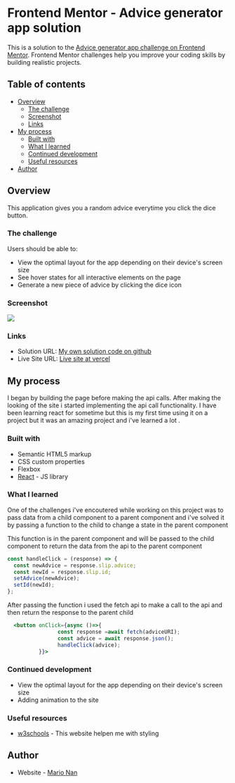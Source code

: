 # Frontend Mentor - Advice generator app solution

This is a solution to the [Advice generator app challenge on Frontend Mentor](https://www.frontendmentor.io/challenges/advice-generator-app-QdUG-13db). Frontend Mentor challenges help you improve your coding skills by building realistic projects.

## Table of contents

- [Overview](#overview)
  - [The challenge](#the-challenge)
  - [Screenshot](#screenshot)
  - [Links](#links)
- [My process](#my-process)
  - [Built with](#built-with)
  - [What I learned](#what-i-learned)
  - [Continued development](#continued-development)
  - [Useful resources](#useful-resources)
- [Author](#author)

## Overview

This application gives you a random advice everytime you click the dice button.

### The challenge

Users should be able to:

- View the optimal layout for the app depending on their device's screen size
- See hover states for all interactive elements on the page
- Generate a new piece of advice by clicking the dice icon

### Screenshot

![](https://i.ibb.co/PMkdr2h/image-2022-10-25-193703694.png)

### Links

- Solution URL: [My own solution code on github](https://github.com/DevMarioNan/Advice-generator-app.git)
- Live Site URL: [Live site at vercel](https://advice-generator-app-gold-eight.vercel.app)

## My process

I began by building the page before making the api calls.
After making the looking of the site i started implementing the api call functionality.
I have been learning react for sometime but this is my first time using it on a project but it was an amazing project and i've learned a lot .

### Built with

- Semantic HTML5 markup
- CSS custom properties
- Flexbox
- [React](https://reactjs.org/) - JS library

### What I learned

One of the challenges i've encoutered while working on this project was to pass data from a child component to a parent component and i've solved it by passing a function to the child to change a state in the parent component

This function is in the parent component and will be passed to the child component to return the data from the api to the parent component

```js
const handleClick = (response) => {
  const newAdvice = response.slip.advice;
  const newId = response.slip.id;
  setAdvice(newAdvice);
  setId(newId);
};
```

After passing the function i used the fetch api to make a call to the api and then return the response to the parent child

```jsx
  <button onClick={async ()=>{
                const response =await fetch(adviceURI);
                const advice = await response.json();
                handleClick(advice);
          }}>
```

### Continued development

- View the optimal layout for the app depending on their device's screen size
- Adding animation to the site

### Useful resources

- [w3schools](https://www.w3schools.com) - This website helpen me with styling

## Author

- Website - [Mario Nan](https://github.com/DevMarioNan)
